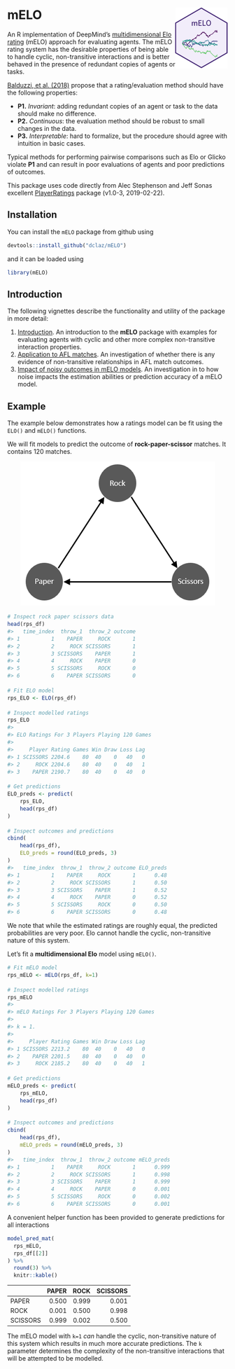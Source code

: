 
<!-- README.md is generated from README.Rmd. Please edit that file -->

# mELO <img src='man/figures/logo.png' align="right" height="139" />

<!-- badges: start -->

<!-- badges: end -->

An R implementation of DeepMind’s [multidimensional Elo
rating](https://arxiv.org/abs/1806.02643) (mELO) approach for evaluating
agents. The mELO rating system has the desirable properties of being
able to handle cyclic, non-transitive interactions and is better behaved
in the presence of redundant copies of agents or tasks.

[Balduzzi, et al. (2018)](https://arxiv.org/abs/1806.02643) propose that
a rating/evaluation method should have the following properties:

  - **P1.** *Invariant*: adding redundant copies of an agent or task to
    the data should make no difference.
  - **P2.** *Continuous*: the evaluation method should be robust to
    small changes in the data.
  - **P3.** *Interpretable*: hard to formalize, but the procedure should
    agree with intuition in basic cases.

Typical methods for performing pairwise comparisons such as Elo or
Glicko violate **P1** and can result in poor evaluations of agents and
poor predictions of outcomes.

This package uses code directly from Alec Stephenson and Jeff Sonas
excellent
[PlayerRatings](https://cran.r-project.org/package=PlayerRatings)
package (v1.0-3, 2019-02-22).

## Installation

You can install the `mELO` package from github using

``` r
devtools::install_github("dclaz/mELO")
```

and it can be loaded using

``` r
library(mELO)
```

## Introduction

The following vignettes describe the functionality and utility of the
package in more detail:

1.  [Introduction](https://dclaz.github.io/mELO/articles/01_introduction.html).
    An introduction to the **mELO** package with examples for evaluating
    agents with cyclic and other more complex non-transitive interaction
    properties.
2.  [Application to AFL
    matches](https://dclaz.github.io/mELO/articles/02_afl.html). An
    investigation of whether there is any evidence of non-transitive
    relationships in AFL match outcomes.
3.  [Impact of noisy outcomes in mELO
    models](https://dclaz.github.io/mELO/articles/03_noise.html). An
    investigation in to how noise impacts the estimation abilities or
    prediction accuracy of a mELO model.

## Example

The example below demonstrates how a ratings model can be fit using the
`ELO()` and `mELO()` functions.

We will fit models to predict the outcome of **rock-paper-scissor**
matches. It contains 120 matches.

<p align="center">

<img src="vignettes/images/rps.png">

</p>

``` r
# Inspect rock paper scissors data
head(rps_df)
#>   time_index  throw_1  throw_2 outcome
#> 1          1    PAPER     ROCK       1
#> 2          2     ROCK SCISSORS       1
#> 3          3 SCISSORS    PAPER       1
#> 4          4     ROCK    PAPER       0
#> 5          5 SCISSORS     ROCK       0
#> 6          6    PAPER SCISSORS       0

# Fit ELO model
rps_ELO <- ELO(rps_df)

# Inspect modelled ratings
rps_ELO
#> 
#> ELO Ratings For 3 Players Playing 120 Games
#> 
#>     Player Rating Games Win Draw Loss Lag
#> 1 SCISSORS 2204.6    80  40    0   40   0
#> 2     ROCK 2204.6    80  40    0   40   1
#> 3    PAPER 2190.7    80  40    0   40   0

# Get predictions
ELO_preds <- predict(
    rps_ELO,
    head(rps_df)
)

# Inspect outcomes and predictions
cbind(
    head(rps_df),
    ELO_preds = round(ELO_preds, 3)
)
#>   time_index  throw_1  throw_2 outcome ELO_preds
#> 1          1    PAPER     ROCK       1      0.48
#> 2          2     ROCK SCISSORS       1      0.50
#> 3          3 SCISSORS    PAPER       1      0.52
#> 4          4     ROCK    PAPER       0      0.52
#> 5          5 SCISSORS     ROCK       0      0.50
#> 6          6    PAPER SCISSORS       0      0.48
```

We note that while the estimated ratings are roughly equal, the
predicted probabilities are very poor. Elo cannot handle the cyclic,
non-transitive nature of this system.

Let’s fit a **multidimensional Elo** model using `mELO()`.

``` r
# Fit mELO model
rps_mELO <- mELO(rps_df, k=1)

# Inspect modelled ratings
rps_mELO
#> 
#> mELO Ratings For 3 Players Playing 120 Games
#> 
#> k = 1.
#> 
#>     Player Rating Games Win Draw Loss Lag
#> 1 SCISSORS 2213.2    80  40    0   40   0
#> 2    PAPER 2201.5    80  40    0   40   0
#> 3     ROCK 2185.2    80  40    0   40   1

# Get predictions
mELO_preds <- predict(
    rps_mELO,
    head(rps_df)
)

# Inspect outcomes and predictions
cbind(
    head(rps_df),
    mELO_preds = round(mELO_preds, 3)
)
#>   time_index  throw_1  throw_2 outcome mELO_preds
#> 1          1    PAPER     ROCK       1      0.999
#> 2          2     ROCK SCISSORS       1      0.998
#> 3          3 SCISSORS    PAPER       1      0.999
#> 4          4     ROCK    PAPER       0      0.001
#> 5          5 SCISSORS     ROCK       0      0.002
#> 6          6    PAPER SCISSORS       0      0.001
```

A convenient helper function has been provided to generate predictions
for all interactions

``` r
model_pred_mat(
  rps_mELO,
  rps_df[[2]]
) %>% 
  round(3) %>%
  knitr::kable()
```

|          | PAPER |  ROCK | SCISSORS |
| -------- | ----: | ----: | -------: |
| PAPER    | 0.500 | 0.999 |    0.001 |
| ROCK     | 0.001 | 0.500 |    0.998 |
| SCISSORS | 0.999 | 0.002 |    0.500 |

The mELO model with `k=1` *can* handle the cyclic, non-transitive nature
of this system which results in much more accurate predictions. The `k`
parameter determines the complexity of the non-transitive interactions
that will be attempted to be modelled.
